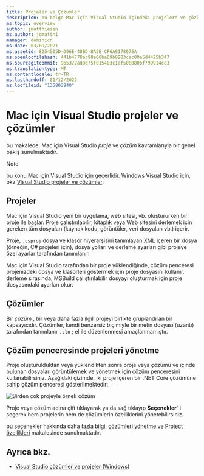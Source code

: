 ```yaml
---
title: Projeler ve Çözümler
description: bu belge Mac için Visual Studio içindeki projelere ve çözümlere genel bir bakış sağlar.
ms.topic: overview
author: jmatthiesen
ms.author: jomatthi
manager: dominicn
ms.date: 03/09/2021
ms.assetid: 8254505D-D96E-48BD-8A5E-CF6A917897EA
ms.openlocfilehash: 441b4778ac98e66ba69b8983cac00a5d4425b347
ms.sourcegitcommit: 965372ad0d75f015403c1af508080bf799914ce3
ms.translationtype: MT
ms.contentlocale: tr-TR
ms.lasthandoff: 01/12/2022
ms.locfileid: "135803940"
---
```

# <a name="projects-and-solutions-in-visual-studio-for-mac"></a>Mac için Visual Studio projeler ve çözümler

bu makalede, Mac için Visual Studio *proje* ve *çözüm* kavramlarıyla bir genel bakış sunulmaktadır.

> [!NOTE] 
> bu konu Mac için Visual Studio için geçerlidir. Windows Visual Studio için, bkz [Visual Studio projeler ve çözümler](/visualstudio/ide/solutions-and-projects-in-visual-studio).

## <a name="projects"></a>Projeler

Mac için Visual Studio yeni bir uygulama, web sitesi, vb. oluştururken bir proje ile başlar. Proje çalıştırılabilir, kitaplık veya Web sitesini derlemek için gereken tüm dosyaları (kaynak kodu, görüntüler, veri dosyaları vb.) içerir.

Proje, `.csproj` dosya ve klasör hiyerarşisini tanımlayan XML içeren bir dosya (örneğin, C# projeleri için), dosya yolları ve derleme ayarları gibi projeye özel ayarlar tarafından tanımlanır.

Mac için Visual Studio tarafından bir proje yüklendiğinde, çözüm penceresi projenizdeki dosya ve klasörleri göstermek için proje dosyasını kullanır. derleme sırasında, MSBuild çalıştırılabilir dosyayı oluşturmak için proje dosyasındaki ayarları okur.

## <a name="solutions"></a>Çözümler

Bir *çözüm* , bir veya daha fazla ilgili projeyi birlikte gruplandıran bir kapsayıcıdır. Çözümler, kendi benzersiz biçimiyle bir metin dosyası (uzantı) tarafından tanımlanır `.sln` ; el ile düzenlenmesi amaçlanmamıştır.

## <a name="managing-projects-in-the-solution-window"></a>Çözüm penceresinde projeleri yönetme

Proje oluşturulduktan veya yüklendikten sonra proje veya çözümü ve içinde bulunan dosyaları görüntülemek ve yönetmek için çözüm penceresini kullanabilirsiniz. Aşağıdaki çizimde, iki proje içeren bir .NET Core çözümüne sahip çözüm penceresi gösterilmektedir:

![Birden çok projeyle örnek çözüm](media/solution-example.png)

Proje veya çözüm adına çift tıklayarak ya da sağ tıklayıp **Seçenekler**' i seçerek hem projelerin hem de çözümlerin özelliklerini yönetebilirsiniz.

bu seçenekler hakkında daha fazla bilgi, [çözümleri yönetme ve Project özellikleri](managing-solutions-and-project-properties.md) makalesinde sunulmaktadır.

## <a name="see-also"></a>Ayrıca bkz.

- [Visual Studio çözümler ve projeler (Windows)](/visualstudio/ide/solutions-and-projects-in-visual-studio)
